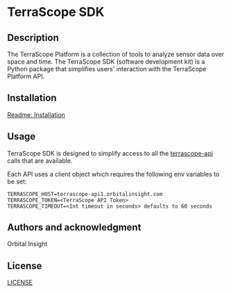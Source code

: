 # TerraScope SDK

## Description

The TerraScope Platform is a collection of tools to analyze sensor data over space and time. The TerraScope SDK 
(software development kit) is a Python package that simplifies users' interaction with the TerraScope Platform API.

## Installation

[Readme: Installation](https://terrascope.readme.io/docs/installation-1)

## Usage

TerraScope SDK is designed to simplify access to all the [terrascope-api](https://pypi.org/project/terrascope-api/) calls
that are available. 

Each API uses a client object which requires the following env variables to be set:

```shell
TERRASCOPE_HOST=terrascope-api1.orbitalinsight.com
TERRASCOPE_TOKEN=<TerraScope API Token>
TERRASCOPE_TIMEOUT=<Int timeout in seconds> defaults to 60 seconds
```

## Authors and acknowledgment

Orbital Insight

## License

[LICENSE](LICENSE)

